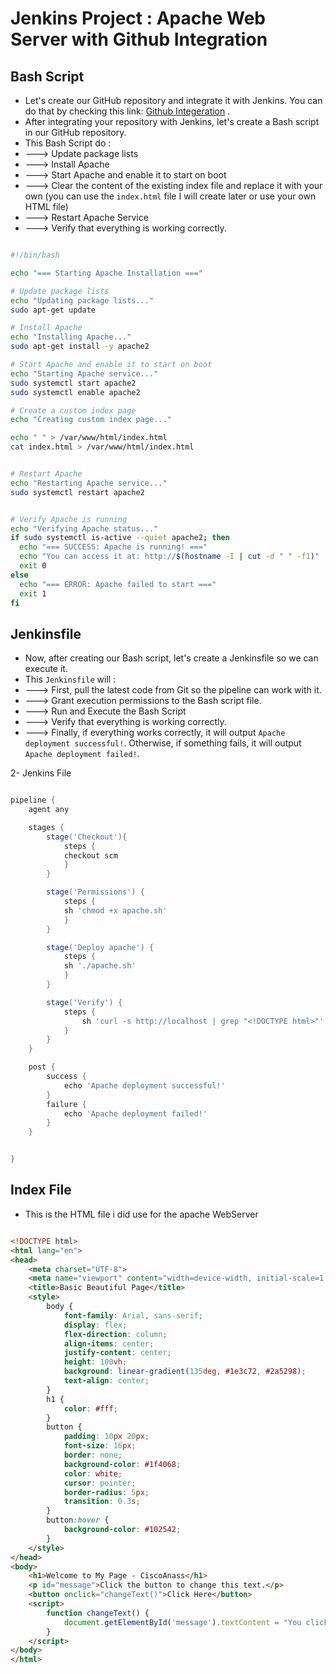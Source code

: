 # Jenkins Project : Apache Web Server with Github Integration

## Bash Script

- Let's create our GitHub repository and integrate it with Jenkins. You can do that by checking this link: [Github Integeration](/files/6-Github-Integration.md) .
- After integrating your repository with Jenkins, let's create a Bash script in our GitHub repository.
- This Bash Script do :
- ---> Update package lists
- ---> Install Apache
- ---> Start Apache and enable it to start on boot
- ---> Clear the content of the existing index file and replace it with your own (you can use the `index.html` file I will create later or use your own HTML file)
- ---> Restart Apache Service
- ---> Verify that everything is working correctly.

```bash

#!/bin/bash

echo "=== Starting Apache Installation ==="

# Update package lists
echo "Updating package lists..."
sudo apt-get update

# Install Apache
echo "Installing Apache..."
sudo apt-get install -y apache2

# Start Apache and enable it to start on boot
echo "Starting Apache service..."
sudo systemctl start apache2
sudo systemctl enable apache2

# Create a custom index page
echo "Creating custom index page..."

echo " " > /var/www/html/index.html
cat index.html > /var/www/html/index.html


# Restart Apache
echo "Restarting Apache service..."
sudo systemctl restart apache2


# Verify Apache is running
echo "Verifying Apache status..."
if sudo systemctl is-active --quiet apache2; then
  echo "=== SUCCESS: Apache is running! ==="
  echo "You can access it at: http://$(hostname -I | cut -d " " -f1)"
  exit 0
else
  echo "=== ERROR: Apache failed to start ==="
  exit 1
fi

```

## Jenkinsfile

- Now, after creating our Bash script, let's create a Jenkinsfile so we can execute it.
- This `Jenkinsfile` will :
- ---> First, pull the latest code from Git so the pipeline can work with it.
- ---> Grant execution permissions to the Bash script file.
- ---> Run and Execute the Bash Script
- ---> Verify that everything is working correctly.
- ---> Finally, if everything works correctly, it will output `Apache deployment successful!`. Otherwise, if something fails, it will output `Apache deployment failed!`.

2- Jenkins File

```groovy

pipeline {
	agent any

	stages {
		stage('Checkout'){
			steps {
			checkout scm
			}
		}

		stage('Permissions') {
			steps {
			sh 'chmod +x apache.sh'
			}
		}

		stage('Deploy apache') {
			steps {
			sh './apache.sh'
			}
		}

        stage('Verify') {
            steps {
                sh 'curl -s http://localhost | grep "<!DOCTYPE html>"'
            }
        }
	}

    post {
        success {
            echo 'Apache deployment successful!'
        }
        failure {
            echo 'Apache deployment failed!'
        }
    }


}
```

## Index File

- This is the HTML file i did use for the apache WebServer

```html

<!DOCTYPE html>
<html lang="en">
<head>
    <meta charset="UTF-8">
    <meta name="viewport" content="width=device-width, initial-scale=1.0">
    <title>Basic Beautiful Page</title>
    <style>
        body {
            font-family: Arial, sans-serif;
            display: flex;
            flex-direction: column;
            align-items: center;
            justify-content: center;
            height: 100vh;
            background: linear-gradient(135deg, #1e3c72, #2a5298);
            text-align: center;
        }
        h1 {
            color: #fff;
        }
        button {
            padding: 10px 20px;
            font-size: 16px;
            border: none;
            background-color: #1f4068;
            color: white;
            cursor: pointer;
            border-radius: 5px;
            transition: 0.3s;
        }
        button:hover {
            background-color: #102542;
        }
    </style>
</head>
<body>
    <h1>Welcome to My Page - CiscoAnass</h1>
    <p id="message">Click the button to change this text.</p>
    <button onclick="changeText()">Click Here</button>
    <script>
        function changeText() {
            document.getElementById('message').textContent = "You clicked the button!";
        }
    </script>
</body>
</html>

```